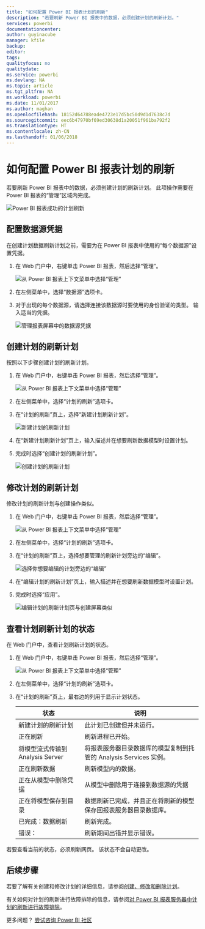 ```yaml
---
title: "如何配置 Power BI 报表计划的刷新"
description: "若要刷新 Power BI 报表中的数据，必须创建计划的刷新计划。"
services: powerbi
documentationcenter: 
author: guyinacube
manager: kfile
backup: 
editor: 
tags: 
qualityfocus: no
qualitydate: 
ms.service: powerbi
ms.devlang: NA
ms.topic: article
ms.tgt_pltfrm: NA
ms.workload: powerbi
ms.date: 11/01/2017
ms.author: maghan
ms.openlocfilehash: 18152d64788eade4723e17d5bc50d9d1d7638c7d
ms.sourcegitcommit: eec6b47970bf69ed30638d1a20051f961ba792f2
ms.translationtype: HT
ms.contentlocale: zh-CN
ms.lasthandoff: 01/06/2018
---
```

# <a name="how-to-configure-power-bi-report-scheduled-refresh"></a>如何配置 Power BI 报表计划的刷新
若要刷新 Power BI 报表中的数据，必须创建计划的刷新计划。 此项操作需要在 Power BI 报表的“管理”区域内完成。

![Power BI 报表成功的计划刷新](media/configure-scheduled-refresh/scheduled-refresh-success.png)

## <a name="configure-data-source-credentials"></a>配置数据源凭据
在创建计划数据刷新计划之前，需要为在 Power BI 报表中使用的“每个数据源”设置凭据。

1. 在 Web 门户中，右键单击 Power BI 报表，然后选择“管理”。
   
    ![从 Power BI 报表上下文菜单中选择“管理”](media/configure-scheduled-refresh/manage-power-bi-report.png)
2. 在左侧菜单中，选择“数据源”选项卡。
3. 对于出现的每个数据源，请选择连接该数据源时要使用的身份验证的类型。 输入适当的凭据。
   
    ![管理报表屏幕中的数据源凭据](media/configure-scheduled-refresh/data-source-credentials.png)

## <a name="creating-a-schedule-refresh-plan"></a>创建计划的刷新计划
按照以下步骤创建计划的刷新计划。

1. 在 Web 门户中，右键单击 Power BI 报表，然后选择“管理”。
   
    ![从 Power BI 报表上下文菜单中选择“管理”](media/configure-scheduled-refresh/manage-power-bi-report.png)
2. 在左侧菜单中，选择“计划的刷新”选项卡。
3. 在“计划的刷新”页上，选择“新建计划刷新计划”。
   
    ![新建计划的刷新计划](media/configure-scheduled-refresh/new-scheduled-refresh-plan.png)
4. 在“新建计划刷新计划”页上，输入描述并在想要刷新数据模型时设置计划。
5. 完成时选择“创建计划的刷新计划”。
   
    ![创建计划的刷新计划](media/configure-scheduled-refresh/create-scheduled-refresh-plan.png)

## <a name="modifying-a-schedule-refresh-plan"></a>修改计划的刷新计划
修改计划的刷新计划与创建操作类似。

1. 在 Web 门户中，右键单击 Power BI 报表，然后选择“管理”。
   
    ![从 Power BI 报表上下文菜单中选择“管理”](media/configure-scheduled-refresh/manage-power-bi-report.png)
2. 在左侧菜单中，选择“计划的刷新”选项卡。
3. 在“计划的刷新”页上，选择想要管理的刷新计划旁边的“编辑”。
   
    ![选择你想要编辑的计划旁边的“编辑”](media/configure-scheduled-refresh/edit-scheduled-refresh-plan.png)
4. 在“编辑计划的刷新计划”页上，输入描述并在想要刷新数据模型时设置计划。
5. 完成时选择“应用”。
   
    ![编辑计划的刷新计划页与创建屏幕类似](media/configure-scheduled-refresh/edit-scheduled-refresh-plan-page.png)

## <a name="viewing-the-status-of-schedule-refresh-plan"></a>查看计划刷新计划的状态
在 Web 门户中，查看计划刷新计划的状态。

1. 在 Web 门户中，右键单击 Power BI 报表，然后选择“管理”。
   
    ![从 Power BI 报表上下文菜单中选择“管理”](media/configure-scheduled-refresh/manage-power-bi-report.png)
2. 在左侧菜单中，选择“计划的刷新”选项卡。
3. 在“计划的刷新”页上，最右边的列用于显示计划状态。
   
   | **状态** | **说明** |
   | --- | --- |
   | 新建计划的刷新计划 |此计划已创建但并未运行。 |
   | 正在刷新 |刷新进程已开始。 |
   | 将模型流式传输到 Analysis Server |将报表服务器目录数据库的模型复制到托管的 Analysis Services 实例。 |
   | 正在刷新数据 |刷新模型内的数据。 |
   | 正在从模型中删除凭据 |从模型中删除用于连接到数据源的凭据 |
   | 正在将模型保存到目录 |数据刷新已完成，并且正在将刷新的模型保存回报表服务器目录数据库。 |
   | 已完成：数据刷新 |刷新完成。 |
   | 错误： |刷新期间出错并显示错误。 |

若要查看当前的状态，必须刷新网页。 该状态不会自动更改。

## <a name="next-steps"></a>后续步骤
若要了解有关创建和修改计划的详细信息，请参阅[创建、修改和删除计划](https://docs.microsoft.com/sql/reporting-services/subscriptions/create-modify-and-delete-schedules)。

有关如何对计划的刷新进行故障排除的信息，请参阅[对 Power BI 报表服务器中计划的刷新进行故障排除](scheduled-refresh-troubleshoot.md)。

更多问题？ [尝试咨询 Power BI 社区](https://community.powerbi.com/)

